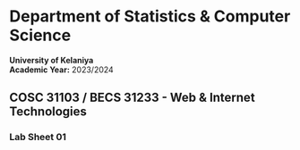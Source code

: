 # Department of Statistics & Computer Science  
**University of Kelaniya**  
**Academic Year:** 2023/2024  

## COSC 31103 / BECS 31233 - Web & Internet Technologies  
### Lab Sheet 01